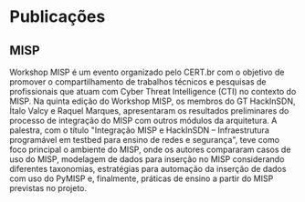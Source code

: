 # Publicações

## MISP

Workshop MISP é um evento organizado pelo CERT.br com o objetivo de promover o compartilhamento de trabalhos técnicos e pesquisas de profissionais que atuam com Cyber ​​Threat Intelligence (CTI) no contexto do MISP. Na quinta edição do Workshop MISP, os membros do GT HackInSDN, Ítalo Valcy e Raquel Marques, apresentaram os resultados preliminares do processo de integração do MISP com outros módulos da arquitetura. A palestra, com o título "Integração MISP e HackInSDN – Infraestrutura programável em testbed para ensino de redes e segurança", teve como foco principal o ambiente do MISP, onde os autores compararam casos de uso do MISP, modelagem de dados para inserção no MISP considerando diferentes taxonomias, estratégias para automação da inserção de dados com uso do PyMISP e, finalmente, práticas de ensino a partir do MISP previstas no projeto.

